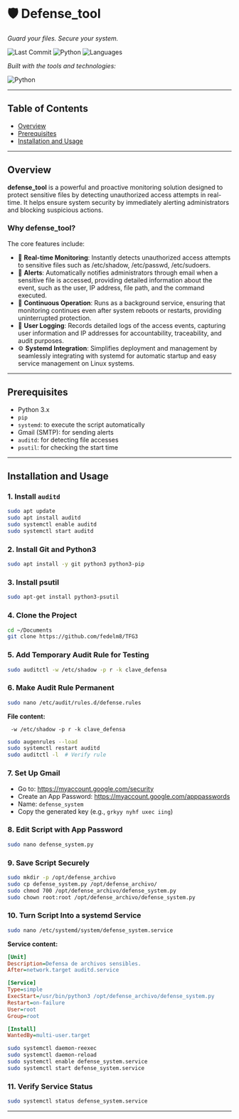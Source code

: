 
# 🛡️ Defense_tool

*Guard your files. Secure your system.*

![Last Commit](https://img.shields.io/badge/last%20commit-today-brightgreen)
![Python](https://img.shields.io/badge/python-100%25-blue)
![Languages](https://img.shields.io/badge/languages-1-blue)

_Built with the tools and technologies:_

![Python](https://img.shields.io/badge/-Python-3776AB?style=for-the-badge&logo=python&logoColor=white)

---

## Table of Contents

- [Overview](#overview)
- [Prerequisites](#prerequisites)
- [Installation and Usage](#installation-and-usage)

---

## Overview

**defense_tool** is a powerful and proactive monitoring solution designed to protect sensitive files by detecting unauthorized access attempts in real-time. It helps ensure system security by immediately alerting administrators and blocking suspicious actions.

### Why defense_tool?

The core features include:

- 🔐 **Real-time Monitoring**: Instantly detects unauthorized access attempts to sensitive files such as /etc/shadow, /etc/passwd, /etc/sudoers.
- 🚨 **Alerts**: Automatically notifies administrators through email when a sensitive file is accessed, providing detailed information about the event, such as the user, IP address, file path, and the command executed.
- 🔄 **Continuous Operation**: Runs as a background service, ensuring that monitoring continues even after system reboots or restarts, providing uninterrupted protection.
- 👤 **User Logging**: Records detailed logs of the access events, capturing user information and IP addresses for accountability, traceability, and audit purposes.
- ⚙️ **Systemd Integration**: Simplifies deployment and management by seamlessly integrating with systemd for automatic startup and easy service management on Linux systems.

---

## Prerequisites

- Python 3.x  
- `pip`  
- `systemd`: to execute the script automatically  
- Gmail (SMTP): for sending alerts  
- `auditd`: for detecting file accesses  
- `psutil`: for checking the start time

---

## Installation and Usage


### 1. Install `auditd`

```bash
sudo apt update
sudo apt install auditd
sudo systemctl enable auditd
sudo systemctl start auditd
```

### 2. Install Git and Python3

```bash
sudo apt install -y git python3 python3-pip
```

### 3. Install psutil

```bash
sudo apt-get install python3-psutil
```



### 4. Clone the Project

```bash
cd ~/Documents
git clone https://github.com/fedelm8/TFG3
```


### 5. Add Temporary Audit Rule for Testing

```bash
sudo auditctl -w /etc/shadow -p r -k clave_defensa
```

### 6. Make Audit Rule Permanent

```bash
sudo nano /etc/audit/rules.d/defense.rules
```

**File content:**
```
 -w /etc/shadow -p r -k clave_defensa
```

```bash
sudo augenrules --load
sudo systemctl restart auditd
sudo auditctl -l  # Verify rule
```

### 7. Set Up Gmail

- Go to: https://myaccount.google.com/security  
- Create an App Password: https://myaccount.google.com/apppasswords  
- Name: `defense_system`  
- Copy the generated key (e.g., `grkyy nyhf uxec iing`)

### 8. Edit Script with App Password

```bash
sudo nano defense_system.py
```

### 9. Save Script Securely

```bash
sudo mkdir -p /opt/defense_archivo
sudo cp defense_system.py /opt/defense_archivo/
sudo chmod 700 /opt/defense_archivo/defense_system.py
sudo chown root:root /opt/defense_archivo/defense_system.py
```

### 10. Turn Script Into a systemd Service

```bash
sudo nano /etc/systemd/system/defense_system.service
```

**Service content:**
```ini
[Unit]
Description=Defensa de archivos sensibles.
After=network.target auditd.service

[Service]
Type=simple
ExecStart=/usr/bin/python3 /opt/defense_archivo/defense_system.py
Restart=on-failure
User=root
Group=root

[Install]
WantedBy=multi-user.target
```

```bash
sudo systemctl daemon-reexec
sudo systemctl daemon-reload
sudo systemctl enable defense_system.service
sudo systemctl start defense_system.service
```

### 11. Verify Service Status

```bash
sudo systemctl status defense_system.service
```

---

